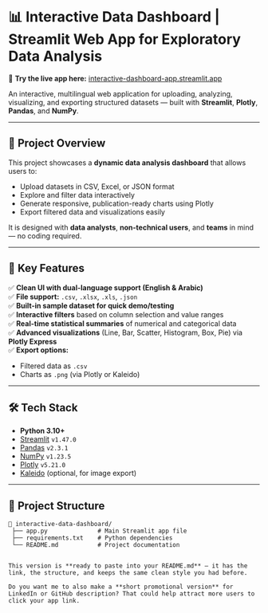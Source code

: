 # 📊 Interactive Data Dashboard | Streamlit Web App for Exploratory Data Analysis

🔗 **Try the live app here:** [interactive-dashboard-app.streamlit.app](https://interactive-dashboard-app.streamlit.app/)

An interactive, multilingual web application for uploading, analyzing, visualizing, and exporting structured datasets — built with **Streamlit**, **Plotly**, **Pandas**, and **NumPy**.

---

## 🚀 Project Overview

This project showcases a **dynamic data analysis dashboard** that allows users to:

- Upload datasets in CSV, Excel, or JSON format
- Explore and filter data interactively
- Generate responsive, publication-ready charts using Plotly
- Export filtered data and visualizations easily

It is designed with **data analysts**, **non-technical users**, and **teams** in mind — no coding required.

---

## 🎯 Key Features

✅ **Clean UI with dual-language support (English & Arabic)**  
✅ **File support:** `.csv`, `.xlsx`, `.xls`, `.json`  
✅ **Built-in sample dataset for quick demo/testing**  
✅ **Interactive filters** based on column selection and value ranges  
✅ **Real-time statistical summaries** of numerical and categorical data  
✅ **Advanced visualizations** (Line, Bar, Scatter, Histogram, Box, Pie) via **Plotly Express**  
✅ **Export options:**  
- Filtered data as `.csv`  
- Charts as `.png` (via Plotly or Kaleido)  

---

## 🛠️ Tech Stack

- **Python 3.10+**
- [Streamlit](https://streamlit.io/) `v1.47.0`
- [Pandas](https://pandas.pydata.org/) `v2.3.1`
- [NumPy](https://numpy.org/) `v1.23.5`
- [Plotly](https://plotly.com/python/) `v5.21.0`
- [Kaleido](https://github.com/plotly/Kaleido) (optional, for image export)

---

## 📂 Project Structure

```plaintext
📂 interactive-data-dashboard/
 ├── app.py              # Main Streamlit app file
 ├── requirements.txt    # Python dependencies
 └── README.md           # Project documentation


This version is **ready to paste into your README.md** — it has the link, the structure, and keeps the same clean style you had before.  

Do you want me to also make a **short promotional version** for LinkedIn or GitHub description? That could help attract more users to click your app link.
